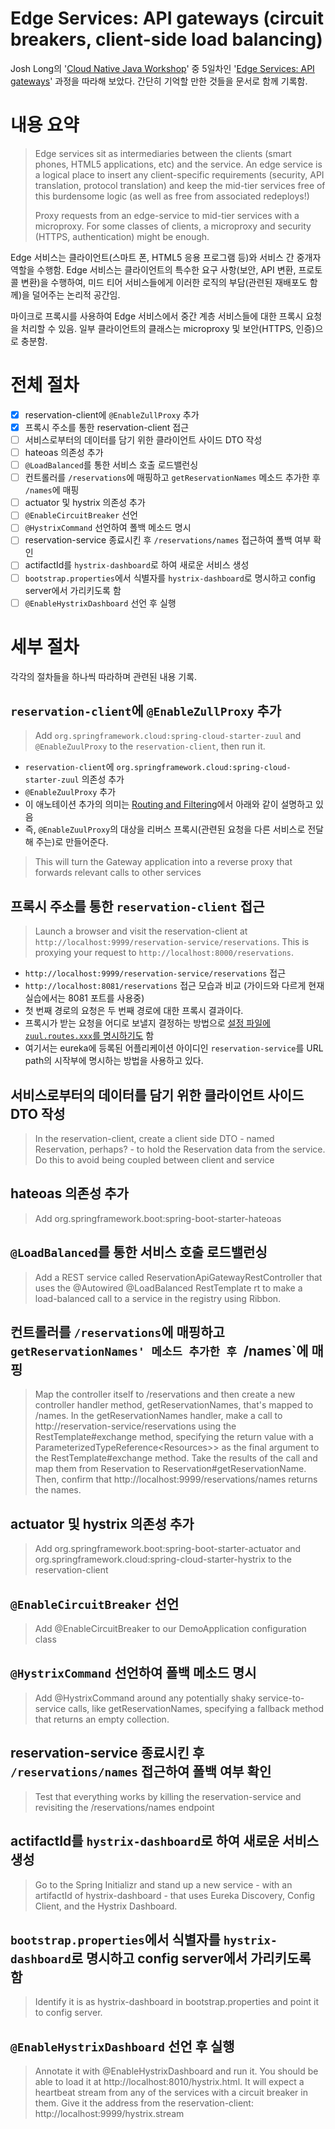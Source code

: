 # Edge Services: API gateways (circuit breakers, client-side load balancing)

Josh Long의  '[Cloud Native Java Workshop](https://github.com/joshlong/cloud-native-workshop#2-making-a-spring-boot-application-production-ready)' 중 5일차인 '[Edge Services: API gateways](https://github.com/joshlong/cloud-native-workshop#5-edge-services-api-gateways-circuit-breakers-client-side-load-balancing)' 과정을 따라해 보았다. 간단히 기억할 만한 것들을 문서로 함께 기록함.

# 내용 요약

> Edge services sit as intermediaries between the clients (smart phones, HTML5 applications, etc) and the service. An edge service is a logical place to insert any client-specific requirements (security, API translation, protocol translation) and keep the mid-tier services free of this burdensome logic (as well as free from associated redeploys!)
>
> Proxy requests from an edge-service to mid-tier services with a microproxy. For some classes of clients, a microproxy and security (HTTPS, authentication) might be enough.

Edge 서비스는 클라이언트(스마트 폰, HTML5 응용 프로그램 등)와 서비스 간 중개자 역할을 수행함. Edge 서비스는 클라이언트의 특수한 요구 사항(보안, API 변환, 프로토콜 변환)을 수행하여, 미드 티어 서비스들에게 이러한 로직의 부담(관련된 재배포도 함께)을 덜어주는 논리적 공간임.

마이크로 프록시를 사용하여 Edge 서비스에서 중간 계층 서비스들에 대한 프록시 요청을 처리할 수 있음. 일부 클라이언트의 클래스는 microproxy 및 보안(HTTPS, 인증)으로 충분함.

# 전체 절차

- [x] reservation-client에 `@EnableZullProxy` 추가
- [x] 프록시 주소를 통한 reservation-client 접근
- [ ] 서비스로부터의 데이터를 담기 위한 클라이언트 사이드 DTO 작성
- [ ] hateoas 의존성 추가
- [ ] `@LoadBalanced`를 통한 서비스 호출 로드밸런싱
- [ ] 컨트롤러를 `/reservations`에 매핑하고 `getReservationNames` 메소드 추가한 후 `/names`에 매핑
- [ ] actuator 및 hystrix 의존성 추가
- [ ] `@EnableCircuitBreaker` 선언
- [ ] `@HystrixCommand` 선언하여 폴백 메소드 명시
- [ ] reservation-service 종료시킨 후 `/reservations/names` 접근하여 폴백 여부 확인
- [ ] actifactId를 `hystrix-dashboard`로 하여 새로운 서비스 생성
- [ ] `bootstrap.properties`에서 식별자를 `hystrix-dashboard`로 명시하고 config server에서 가리키도록 함
- [ ] `@EnableHystrixDashboard` 선언 후 실행

# 세부 절차

각각의 절차들을 하나씩 따라하며 관련된 내용 기록.

## `reservation-client`에 `@EnableZullProxy` 추가

> Add `org.springframework.cloud:spring-cloud-starter-zuul` and `@EnableZuulProxy` to the `reservation-client`, then run it.

- `reservation-client`에 `org.springframework.cloud:spring-cloud-starter-zuul` 의존성 추가
- `@EnableZuulProxy` 추가
- 이 애노테이션 추가의 의미는 [Routing and Filtering](https://spring.io/guides/gs/routing-and-filtering/)에서 아래와 같이 설명하고 있음
- 즉, `@EnableZuulProxy`의 대상을 리버스 프록시(관련된 요청을 다른 서비스로 전달해 주는)로 만들어준다.

> This will turn the Gateway application into a reverse proxy that forwards relevant calls to other services

## 프록시 주소를 통한 `reservation-client` 접근

> Launch a browser and visit the reservation-client at `http://localhost:9999/reservation-service/reservations`. This is proxying your request to `http://localhost:8000/reservations`.

- `http://localhost:9999/reservation-service/reservations` 접근
- `http://localhost:8081/reservations` 접근 모습과 비교 (가이드와 다르게 현재 실습에서는 8081 포트를 사용중)
- 첫 번째 경로의 요청은 두 번째 경로에 대한 프록시 결과이다.
- 프록시가 받는 요청을 어디로 보낼지 결정하는 방법으로 [설정 파일에 `zuul.routes.xxx`를 명시하기도](https://spring.io/guides/gs/routing-and-filtering/) 함
- 여기서는 eureka에 등록된 어플리케이션 아이디인 `reservation-service`를 URL path의 시작부에 명시하는 방법을 사용하고 있다.

## 서비스로부터의 데이터를 담기 위한 클라이언트 사이드 DTO 작성

> In the reservation-client, create a client side DTO - named Reservation, perhaps? - to hold the Reservation data from the service. Do this to avoid being coupled between client and service

## hateoas 의존성 추가

> Add org.springframework.boot:spring-boot-starter-hateoas

## `@LoadBalanced`를 통한 서비스 호출 로드밸런싱

> Add a REST service called ReservationApiGatewayRestController that uses the @Autowired @LoadBalanced RestTemplate rt to make a load-balanced call to a service in the registry using Ribbon.

## 컨트롤러를 `/reservations`에 매핑하고 `getReservationNames' 메소드 추가한 후 `/names`에 매핑

> Map the controller itself to /reservations and then create a new controller handler method, getReservationNames, that's mapped to /names.
> In the getReservationNames handler, make a call to http://reservation-service/reservations using the RestTemplate#exchange method, specifying the return value with a ParameterizedTypeReference<Resources<Reservation>>> as the final argument to the RestTemplate#exchange method.
> Take the results of the call and map them from Reservation to Reservation#getReservationName. Then, confirm that http://localhost:9999/reservations/names returns the names.

## actuator 및 hystrix 의존성 추가

> Add org.springframework.boot:spring-boot-starter-actuator and org.springframework.cloud:spring-cloud-starter-hystrix to the reservation-client

## `@EnableCircuitBreaker` 선언

> Add @EnableCircuitBreaker to our DemoApplication configuration class

## `@HystrixCommand` 선언하여 폴백 메소드 명시

> Add @HystrixCommand around any potentially shaky service-to-service calls, like getReservationNames, specifying a fallback method that returns an empty collection.

## reservation-service 종료시킨 후 `/reservations/names` 접근하여 폴백 여부 확인

> Test that everything works by killing the reservation-service and revisiting the /reservations/names endpoint

## actifactId를 `hystrix-dashboard`로 하여 새로운 서비스 생성

> Go to the Spring Initializr and stand up a new service - with an artifactId of hystrix-dashboard - that uses Eureka Discovery, Config Client, and the Hystrix Dashboard.

## `bootstrap.properties`에서 식별자를 `hystrix-dashboard`로 명시하고 config server에서 가리키도록 함

> Identify it is as hystrix-dashboard in bootstrap.properties and point it to config server.

## `@EnableHystrixDashboard` 선언 후 실행

> Annotate it with @EnableHystrixDashboard and run it. You should be able to load it at http://localhost:8010/hystrix.html. It will expect a heartbeat stream from any of the services with a circuit breaker in them. Give it the address from the reservation-client: http://localhost:9999/hystrix.stream